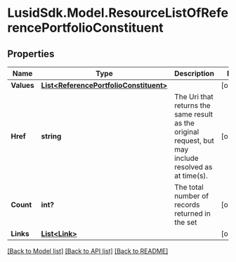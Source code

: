 # LusidSdk.Model.ResourceListOfReferencePortfolioConstituent
## Properties

Name | Type | Description | Notes
------------ | ------------- | ------------- | -------------
**Values** | [**List&lt;ReferencePortfolioConstituent&gt;**](ReferencePortfolioConstituent.md) |  | [optional] 
**Href** | **string** | The Uri that returns the same result as the original request,  but may include resolved as at time(s). | [optional] 
**Count** | **int?** | The total number of records returned in the set | [optional] 
**Links** | [**List&lt;Link&gt;**](Link.md) |  | [optional] 

[[Back to Model list]](../README.md#documentation-for-models) [[Back to API list]](../README.md#documentation-for-api-endpoints) [[Back to README]](../README.md)

